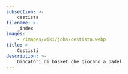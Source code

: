 ```yaml
---
subsection: >-
    cestista
filename: >-
    _index
images:
    - /images/wiki/jobs/cestista.webp
title: >-
    Cestisti
description: >-
    Giocatori di basket che giocano a padel
---
```

